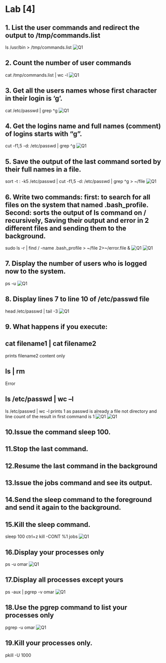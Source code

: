 # Lab [4]

## 1. List the user commands and redirect the output to /tmp/commands.list
ls /usr/bin > /tmp/commands.list
![Q1](./Pics/1.png)

## 2. Count the number of user commands
cat /tmp/commands.list | wc -l
![Q1](./Pics/2.png)
## 3. Get all the users names whose first character in their login is ‘g’.
cat /etc/passwd | grep ^g
![Q1](./Pics/3.png)

## 4. Get the logins name and full names (comment) of logins starts with “g”.
cut -f1,5 -d: /etc/passwd | grep ^g
![Q1](./Pics/4.png)

## 5. Save the output of the last command sorted by their full names in a file.
sort -t : -k5 /etc/passwd | cut -f1,5 -d: /etc/passwd | grep ^g > ~/file
![Q1](./Pics/5.png)

## 6. Write two commands: first: to search for all files on the system that named .bash_profile. Second: sorts the output of ls command on / recursively, Saving their output and error in 2 different files and sending them to the background.
sudo ls -r | find / -name .bash_profile > ~/file 2>~/error.file &
![Q1](./Pics/6.1.png)
![Q1](./Pics/6.2.png)

## 7. Display the number of users who is logged now to the system.
ps -u
![Q1](./Pics/7.png)

## 8. Display lines 7 to line 10 of /etc/passwd file
head /etc/passwd | tail -3
![Q1](./Pics/8.png)

## 9. What happens if you execute:
## cat filename1 | cat filename2
prints filename2 content only
## ls | rm
Error
## ls /etc/passwd | wc –l
ls /etc/passwd | wc -l
prints 1 as passwd is already a file not directory and line count of the result in first command is 1
![Q1](./Pics/9.1.png)
![Q1](./Pics/9.2.png)


## 10.Issue the command sleep 100.
## 11.Stop the last command.
## 12.Resume the last command in the background
## 13.Issue the jobs command and see its output.
## 14.Send the sleep command to the foreground and send it again to the background.
## 15.Kill the sleep command.
sleep 100
ctrl+z
kill -CONT %1
jobs
![Q1](./Pics/10-15.png)


## 16.Display your processes only
ps -u omar
![Q1](./Pics/16.png)

## 17.Display all processes except yours
ps -aux | pgrep -v omar
![Q1](./Pics/17.png)

## 18.Use the pgrep command to list your processes only
pgrep -u omar
![Q1](./Pics/18.png)

## 19.Kill your processes only.
pkill -U 1000
